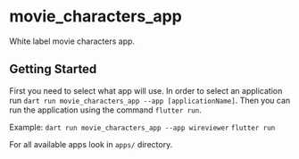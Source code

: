 # movie_characters_app

White label movie characters app.

## Getting Started

First you need to select what app will use.
In order to select an application run `dart run movie_characters_app --app [applicationName]`.
Then you can run the application using the command `flutter run`.

Example:
`dart run movie_characters_app --app wireviewer`
`flutter run`

For all available apps look in `apps/` directory.